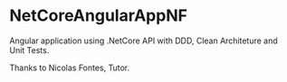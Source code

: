 # NetCoreAngularAppNF
Angular application using .NetCore API with DDD, Clean Architeture and Unit Tests. 

 Thanks to Nicolas Fontes, Tutor.
